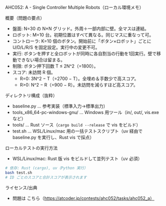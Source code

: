 AHC052: A - Single Controller Multiple Robots（ローカル環境メモ）

概要（問題の要点）
- 盤面: N=30 の N×N グリッド。外周＋一部内部に壁。全マスは連結。
- ロボット: M=10 台。初期位置はすべて異なる。同じマスに重なって可。
- コントローラ: K=10 個のボタン。開始前に「ボタン×ロボット」ごとに U/D/L/R/S を固定設定。実行中の変更不可。
- 実行: ボタンを押すと全ロボットが同時に各自割当の行動を1回実行。壁で移動できない場合は留まる。
- 制限: ボタン押下回数 T ≤ 2N^2（=1800）。
- スコア: 未訪問 R 個。
  - R=0: 3N^2 − T（=2700 − T）。全埋め＆手数少で高スコア。
  - R>0: N^2 − R（=900 − R）。未訪問を減らすほど高スコア。

ディレクトリ構成（抜粋）
- baseline.py … 参考実装（標準入力→標準出力）
- tools_x86_64-pc-windows-gnu/ … Windows 用ツール（in/, out/, vis.exe など）
- tools/ … Rust ソース（`cargo build --release` で vis をビルド）
- test.sh … WSL/Linux/mac 用の一括テストスクリプト（uv 経由で baseline.py を実行し、Rust vis で採点）

ローカルテストの実行方法

- WSL/Linux/mac: Rust 版 vis をビルドして並列テスト（uv 必須）
```bash
# 依存: Rust (cargo), uv（Python 実行）
bash test.sh
# ID ごとのスコアと合計スコアが表示されます
```

ライセンス/出典
- 問題は こちら（https://atcoder.jp/contests/ahc052/tasks/ahc052_a）